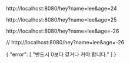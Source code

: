 http://localhost:8080/hey?name=lee&age=24

http://localhost:8080/hey?name=lee&age=25

http://localhost:8080/hey?name=lee&age=-26

// http://localhost:8080/hey?name=lee&age=-26

{
  "error": [
    "반드시 0보다 같거나 커야 합니다."
  ]
}